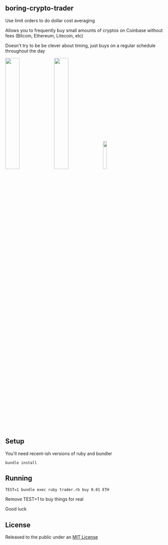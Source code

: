 boring-crypto-trader
--------------------

Use limit orders to do dollar cost averaging

Allows you to frequently buy small amounts of cryptos on Coinbase without fees (Bitcoin, Ethereum, Litecoin, etc)

Doesn't try to be be clever about timing, just buys on a regular schedule throughout the day

<img src="https://media.giphy.com/media/DG9o18mHjsa1G/giphy.gif" width="30%"> <img src="https://media.giphy.com/media/K5Yn9JCXcrXr2/giphy.gif" width="30%"> <img src="https://media.giphy.com/media/1WKmZA1CYSclG/giphy.gif" width="15%">



Setup
-----

You'll need recent-ish versions of ruby and bundler

```
bundle install
```

Running
-------

```
TEST=1 bundle exec ruby trader.rb buy 0.01 ETH
```

Remove TEST=1 to buy things for real

Good luck



License
-------

Released to the public under an [MIT License](https://opensource.org/licenses/MIT)




